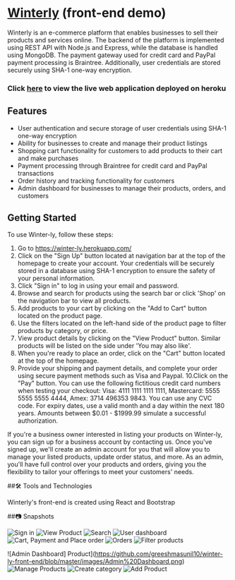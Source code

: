 # [Winterly](https://winter-ly.herokuapp.com/) (front-end demo)

Winterly is an e-commerce platform that enables businesses to sell their products and services online. The backend of the platform is implemented using REST API with Node.js and Express, while the database is handled using MongoDB. The payment gateway used for credit card and PayPal payment processing is Braintree. Additionally, user credentials are stored securely using SHA-1 one-way encryption.

### Click [here](https://winter-ly.herokuapp.com/) to view the live web application deployed on heroku

## Features

- User authentication and secure storage of user credentials using SHA-1 one-way encryption
- Ability for businesses to create and manage their product listings
- Shopping cart functionality for customers to add products to their cart and make purchases
- Payment processing through Braintree for credit card and PayPal transactions
- Order history and tracking functionality for customers
- Admin dashboard for businesses to manage their products, orders, and customers

## Getting Started

To use Winter-ly, follow these steps:

1. Go to https://winter-ly.herokuapp.com/
2. Click on the "Sign Up" button located at navigation bar at the top of the homepage to create your account. Your credentials will be securely stored in a database using SHA-1 encryption to ensure the safety of your personal information.
3. Click "Sign in" to log in using your email and password. 
4. Browse and search for products using the search bar or click 'Shop' on the navigation bar to view all products.
5. Add products to your cart by clicking on the "Add to Cart" button located on the product page.
6. Use the filters located on the left-hand side of the product page to filter products by category, or price.
7. View product details by clicking on the "View Product" button. Similar products will be listed on the side under 'You may also like'.
8. When you're ready to place an order, click on the "Cart" button located at the top of the homepage.
9. Provide your shipping and payment details, and complete your order using secure payment methods such as Visa and Paypal.
10.Click on the "Pay" button. You can use the following fictitious credit card numbers when testing your checkout: Visa: 4111 1111 1111 1111, Mastercard: 5555 5555 5555 4444, Amex: 3714 496353 9843. You can use any CVC code. For expiry dates, use a valid month and a day within the next 180 years. Amounts between $0.01 - $1999.99 simulate a successful authorization. 

If you're a business owner interested in listing your products on Winter-ly, you can sign up for a business account by contacting us. Once you've signed up, we'll create an admin account for you that will allow you to manage your listed products, update order status, and more. As an admin, you'll have full control over your products and orders, giving you the flexibility to tailor your offerings to meet your customers' needs.

##:hammer_and_wrench: Tools and Technologies

Winterly's front-end is created using React and Bootstrap

##:camera: Snapshots

![Sign in](https://github.com/greeshmasunil10/winter-ly-front-end/blob/master/images/Sign%20in.png)
![View Product](https://github.com/greeshmasunil10/winter-ly-front-end/blob/master/images/Product.png)
![Search](https://github.com/greeshmasunil10/winter-ly-front-end/blob/master/images/localhost_3000_shop%20(9).png)
![User dashboard](https://github.com/greeshmasunil10/winter-ly-front-end/blob/master/images/User%20dashboard.png)
![Cart, Payment and Place order](https://github.com/greeshmasunil10/winter-ly-front-end/blob/master/images/Place%20order%20-%20Cart.png)
![Orders](https://github.com/greeshmasunil10/winter-ly-front-end/blob/master/images/Admin%20orders.png)
![Filter products](https://github.com/greeshmasunil10/winter-ly-front-end/blob/master/images/Shop%20-%20filter.png)

![Admin Dashboard] Product](https://github.com/greeshmasunil10/winter-ly-front-end/blob/master/images/Admin%20Dashboard.png)
![Manage Products](https://github.com/greeshmasunil10/winter-ly-front-end/blob/master/images/Manage%20Products.png)
![Create category](https://github.com/greeshmasunil10/winter-ly-front-end/blob/master/images/Create%20category.png)
![Add Product](https://github.com/greeshmasunil10/winter-ly-front-end/blob/master/images/Add%20product.png)

